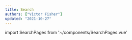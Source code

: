 ```yaml
---
title: Search
authors: ["Victor Fisher"]
updated: "2021-10-27"
---
```


import SearchPages from '~/components/SearchPages.vue'

<SearchPages />
